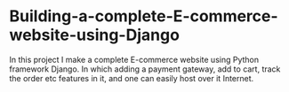 # Building-a-complete-E-commerce-website-using-Django

In this project I make a complete E-commerce website using Python framework Django. In which adding a payment gateway, add to cart, track the order etc features in it, and one can easily host over it Internet.
